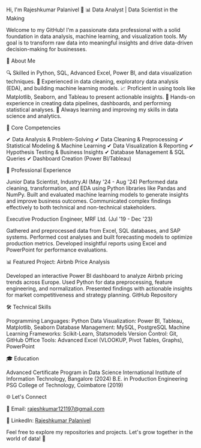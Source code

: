 Hi, I'm Rajeshkumar Palanivel 👋
📊 Data Analyst | Data Scientist in the Making

Welcome to my GitHub! I'm a passionate data professional with a solid foundation in data analysis, machine learning, and visualization tools. My goal is to transform raw data into meaningful insights and drive data-driven decision-making for businesses.

🚀 About Me

🔍 Skilled in Python, SQL, Advanced Excel, Power BI, and data visualization techniques.
🧠 Experienced in data cleaning, exploratory data analysis (EDA), and building machine learning models.
📈 Proficient in using tools like Matplotlib, Seaborn, and Tableau to present actionable insights.
🔧 Hands-on experience in creating data pipelines, dashboards, and performing statistical analyses.
🌱 Always learning and improving my skills in data science and analytics.

🔑 Core Competencies

✔ Data Analysis & Problem-Solving
✔ Data Cleaning & Preprocessing
✔ Statistical Modeling & Machine Learning
✔ Data Visualization & Reporting
✔ Hypothesis Testing & Business Insights
✔ Database Management & SQL Queries
✔ Dashboard Creation (Power BI/Tableau)

💼 Professional Experience

Junior Data Scientist, Industry.AI (May '24 - Aug '24)
Performed data cleaning, transformation, and EDA using Python libraries like Pandas and NumPy.
Built and evaluated machine learning models to generate insights and improve business outcomes.
Communicated complex findings effectively to both technical and non-technical stakeholders.

Executive Production Engineer, MRF Ltd. (Jul '19 - Dec '23)

Gathered and preprocessed data from Excel, SQL databases, and SAP systems.
Performed cost analyses and built forecasting models to optimize production metrics.
Developed insightful reports using Excel and PowerPoint for performance evaluations.

📊 Featured Project: Airbnb Price Analysis

Developed an interactive Power BI dashboard to analyze Airbnb pricing trends across Europe.
Used Python for data preprocessing, feature engineering, and normalization.
Presented findings with actionable insights for market competitiveness and strategy planning.
GitHub Repository

🛠 Technical Skills

Programming Languages: Python
Data Visualization: Power BI, Tableau, Matplotlib, Seaborn
Database Management: MySQL, PostgreSQL
Machine Learning Frameworks: Scikit-Learn, Statsmodels
Version Control: Git, GitHub
Office Tools: Advanced Excel (VLOOKUP, Pivot Tables, Graphs), PowerPoint

🎓 Education

Advanced Certificate Program in Data Science
International Institute of Information Technology, Bangalore (2024)
B.E. in Production Engineering
PSG College of Technology, Coimbatore (2019)

🌐 Let's Connect

📧 Email: rajeshkumar121197@gmail.com

💼 LinkedIn: [Rajeshkumar Palanivel](https://www.linkedin.com/in/rajeshkumar-pazhanivel)

Feel free to explore my repositories and projects. Let's grow together in the world of data! 🚀



